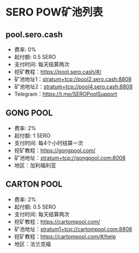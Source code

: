 # SERO POW矿池列表


## pool.sero.cash

* 费率: 0%
* 起付额: 0.5 SERO  
* 支付时间: 每天结算两次
* 挖矿教程：<https://pool.sero.cash/#/> 
* 矿池地址1：<stratum+tcp://pool2.sero.cash:8808>
* 矿池地址2：<stratum+tcp://pool4.sero.cash:8808>
* Telegram：<https://t.me/SEROPoolSupport>

## GONG POOL

* 费率: 2%
* 起付额: 1 SERO  
* 支付时间: 每4个小时结算一次
* 挖矿教程：<https://gongpool.com/> 
* 矿池地址：<stratum+tcp://gongpool.com:8008>
* 地区：加利福利亚

## CARTON POOL

* 费率: 2%
* 起付额: 0.5 SERO  
* 支付时间: 每天结算两次
* 挖矿教程：<https://cartompool.com/> 
* 矿池地址：<stratum1+tcp://cartompool.com:8808>
* 挖矿教程：<https://cartompool.com/#/help>
* 地区：法兰克福
